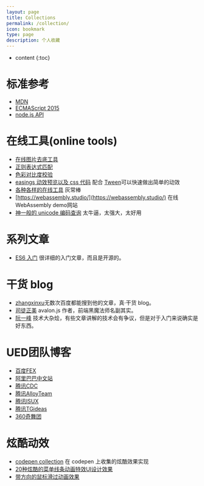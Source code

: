 ```yaml
---
layout: page
title: Collections
permalink: /collection/
icon: bookmark
type: page
description: 个人收藏
---
```


* content
{:toc}

# 标准参考

- [MDN](https://developer.mozilla.org/en-US/)
- [ECMAScript 2015](http://www.ecma-international.org/ecma-262/6.0/)
- [node.js API](https://nodejs.org/dist/latest-v8.x/docs/api/)

# 在线工具(online tools)

- [在线图片去底工具](http://www.aigei.com/bgremover)
- [正则表达式匹配](https://regex101.com/)
- [色彩对比度校验](http://leaverou.github.io/contrast-ratio/)
- [easings 动效预览以及 css 代码](http://easings.net/zh-cn) 配合 [Tween](https://github.com/zhangxinxu/Tween/blob/master/tween.js)可以快速做出简单的动效
- [各种各样的在线工具](https://tool.lu/) 灰常棒
- [https://webassembly.studio/](https://webassembly.studio/) 在线 WebAssembly demo网站
- [神一般的 unicode 编码查询](https://unicode-table.com/cn/) 太牛逼，太强大，太好用

# 系列文章

- [ES6 入门](http://es6.ruanyifeng.com) 很详细的入门文章，而且是开源的。

# 干货 blog

- [zhangxinxu](http://www.zhangxinxu.com/wordpress/)无数次百度都能搜到他的文章，真·干货 blog。
- [司徒正美](http://www.cnblogs.com/rubylouvre/) avalon.js 作者，前端黑魔法师名副其实。
- [阮一峰](http://www.ruanyifeng.com/blog/archives.html) 技术大杂烩，有些文章讲解的技术会有争议，但是对于入门来说确实是好东西。

# UED团队博客

- [百度FEX](http://fex.baidu.com/)
- [阿里巴巴中文站](http://www.aliued.cn/)
- [腾讯CDC](http://cdc.tencent.com/)
- [腾讯AlloyTeam](http://www.alloyteam.com/)
- [腾讯ISUX](https://isux.tencent.com/)
- [腾讯TGideas](http://tgideas.qq.com/)
- [360奇舞团](https://75team.com/)

# 炫酷动效

- [codepen collection](https://codepen.io/collection/XOWBzB/) 在 codepen 上收集的炫酷效果实现
- [20种炫酷的菜单线条动画特效UI设计效果](http://panjiachen.github.io/warehouse/LineMenuStyles/)
- [带方向的鼠标滑过动画效果](/collections/direction-slide-animation/)
